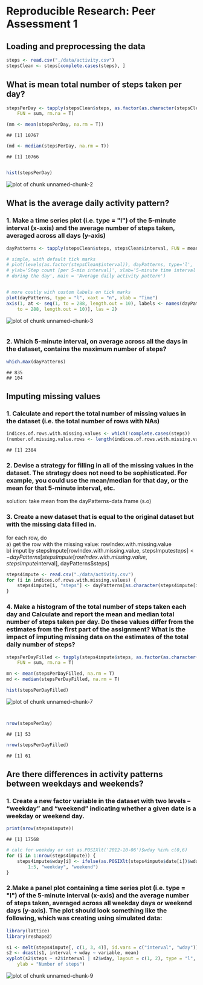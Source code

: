 # Reproducible Research: Peer Assessment 1


## Loading and preprocessing the data


```r
steps <- read.csv("./data/activity.csv")
stepsClean <- steps[complete.cases(steps), ]
```



## What is mean total number of steps taken per day?


```r
stepsPerDay <- tapply(stepsClean$steps, as.factor(as.character(stepsClean$date)), 
    FUN = sum, rm.na = T)

(mn <- mean(stepsPerDay, na.rm = T))
```

```
## [1] 10767
```

```r
(md <- median(stepsPerDay, na.rm = T))
```

```
## [1] 10766
```

```r

hist(stepsPerDay)
```

![plot of chunk unnamed-chunk-2](figure/unnamed-chunk-2.png) 



## What is the average daily activity pattern?  
### 1. Make a time series plot (i.e. type = "l") of the 5-minute interval (x-axis) and the average number of steps taken, averaged across all days (y-axis)

```r
dayPatterns <- tapply(stepsClean$steps, stepsClean$interval, FUN = mean, rm.a = T)

# simple, with default tick marks
# plot(levels(as.factor(stepsClean$interval)), dayPatterns, type='l',
# ylab='Step count [per 5-min interval]', xlab='5-minute time interval
# during the day', main = 'Average daily activity pattern')


# more costly with custom labels on tick marks
plot(dayPatterns, type = "l", xaxt = "n", xlab = "Time")
axis(1, at <- seq(1, to = 288, length.out = 10), labels <- names(dayPatterns)[seq(1, 
    to = 288, length.out = 10)], las = 2)
```

![plot of chunk unnamed-chunk-3](figure/unnamed-chunk-3.png) 

```r

```


### 2. Which 5-minute interval, on average across all the days in the dataset, contains the maximum number of steps?

```r
which.max(dayPatterns)
```

```
## 835 
## 104
```


## Imputing missing values


### 1. Calculate and report the total number of missing values in the dataset (i.e. the total number of rows with NAs)

```r
indices.of.rows.with.missing.values <- which(!complete.cases(steps))
(number.of.missing.value.rows <- length(indices.of.rows.with.missing.values))
```

```
## [1] 2304
```


### 2. Devise a strategy for filling in all of the missing values in the dataset. The strategy does not need to be sophisticated. For example, you could use the mean/median for that day, or the mean for that 5-minute interval, etc.

solution: take mean from the dayPatterns-data.frame (s.o)
### 3. Create a new dataset that is equal to the original dataset but with the missing data filled in.

for each row, do  
 a) get the row with the missing value: rowIndex.with.missing.value  
 b) imput by stepsImpute[rowIndex.with.missing.value, stepsImpute$steps]  
                 <- dayPatterns[stepsImpute[rowIndex.with.missing.value,  
                                            stepsImpute$interval], dayPatterns$steps]  


```r
steps4impute <- read.csv("./data/activity.csv")
for (i in indices.of.rows.with.missing.values) {
    steps4impute[i, "steps"] <- dayPatterns[as.character(steps4impute[i, "interval"])]
}
```


### 4. Make a histogram of the total number of steps taken each day and Calculate and report the mean and median total number of steps taken per day. Do these values differ from the estimates from the first part of the assignment? What is the impact of imputing missing data on the estimates of the total daily number of steps?


```r
stepsPerDayFilled <- tapply(steps4impute$steps, as.factor(as.character(steps4impute$date)), 
    FUN = sum, rm.na = T)

mn <- mean(stepsPerDayFilled, na.rm = T)
md <- median(stepsPerDayFilled, na.rm = T)

hist(stepsPerDayFilled)
```

![plot of chunk unnamed-chunk-7](figure/unnamed-chunk-7.png) 

```r


nrow(stepsPerDay)
```

```
## [1] 53
```

```r
nrow(stepsPerDayFilled)
```

```
## [1] 61
```


## Are there differences in activity patterns between weekdays and weekends?
### 1. Create a new factor variable in the dataset with two levels – “weekday” and “weekend” indicating whether a given date is a weekday or weekend day.

```r
print(nrow(steps4impute))
```

```
## [1] 17568
```

```r
# calc for weekday or not as.POSIXlt('2012-10-06')$wday %in% c(0,6)
for (i in 1:nrow(steps4impute)) {
    steps4impute$wday[i] <- ifelse(as.POSIXlt(steps4impute$date[i])$wday %in% 
        1:5, "weekday", "weekend")
}
```


### 2.Make a panel plot containing a time series plot (i.e. type = "l") of the 5-minute interval (x-axis) and the average number of steps taken, averaged across all weekday days or weekend days (y-axis). The plot should look something like the following, which was creating using simulated data:

```r
library(lattice)
library(reshape2)

s1 <- melt(steps4impute[, c(1, 3, 4)], id.vars = c("interval", "wday"))
s2 <- dcast(s1, interval + wday ~ variable, mean)
xyplot(s2$steps ~ s2$interval | s2$wday, layout = c(1, 2), type = "l", xlab = "Interval", 
    ylab = "Number of steps")
```

![plot of chunk unnamed-chunk-9](figure/unnamed-chunk-9.png) 

